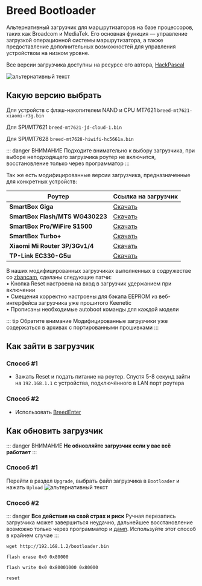 # Breed Bootloader

Альтернативный загрузчик для маршрутизаторов на базе процессоров, таких как Broadcom и MediaTek. Его основная функция — управление загрузкой операционной системы маршрутизатора, а также предоставление дополнительных возможностей для управления устройством на низком уровне.

Все версии загрузчика доступны на ресурсе его автора, [HackPascal](https://breed.hackpascal.net/)

![альтернативный текст](/assets/images/wiki/helpful/breed/main.png)

## Какую версию выбрать

Для устройств с флэш-накопителем NAND и CPU MT7621 `breed-mt7621-xiaomi-r3g.bin`

Для SPI/MT7621 `breed-mt7621-jd-cloud-1.bin`

Для SPI/MT7628 `breed-mt7628-hiwifi-hc5661a.bin`

::: danger ВНИМАНИЕ
Подходите внимательно к выбору загрузчика, при выборе неподходящего загрузчика роутер не включится, восстановление только через программатор
:::

Так же есть модифицированные версии загрузчика, предназначенные для конкретных устройств:

| Роутер                          | Ссылка на загрузчик                                            |
|---------------------------------|----------------------------------------------------------------|
| **SmartBox Giga**               | [Скачать](/assets/files/breed/Breed(r1416)-Giga.bin)           |
| **SmartBox Flash/MTS WG430223** | [Скачать](/assets/files/breed/Breed(r1416)-Flash-WG430223.bin) |
| **SmartBox Pro/WiFire S1500**   | [Скачать](/assets/files/breed/Breed(r1416)-SBPro-S1500.bin)    |
| **SmartBox Turbo+**             | [Скачать](/assets/files/breed/Breed(r1416)-Turbo+.bin)         |
| **Xiaomi Mi Router 3P/3Gv1/4**  | [Скачать](/assets/files/breed/Breed(r1416)-Xiaomi-3P-3G-4.bin) |
| **TP-Link EC330-G5u**           | [Скачать](/assets/files/breed/Breed(r1416)-EC330.bin)          |

В наших модифицированных загрузчиках выполненных в содружестве со [zbancam](https://4pda.to/forum/index.php?showuser=9098171), сделаны следующие патчи:<br/>
• Кнопка Reset настроена на вход в загрузчик удержанием при включении<br/>
• Смещения корректно настроены для бэкапа EEPROM из веб-интерфейса загрузчика уже прошитого Keenetic<br/>
• Прописаны необходимые autoboot команды для каждой модели<br/>

::: tip Обратите внимание
Модифицированные загрузчики уже содержаться в архивах с портированными прошивками
:::

## Как зайти в загрузчик

### Способ #1

- Зажать Reset и подать питание на роутер. Спустя 5-8 секунд зайти на `192.168.1.1` с устройства, подключённого в LAN порт роутера

### Способ #2

- Использовать [BreedEnter](/wiki/helpful/breedenter.md)

## Как обновить загрузчик

::: danger ВНИМАНИЕ
**Не обновляйте загрузчик если у вас всё работает**
:::

### Способ #1 <Badge type="keenetic" text="Автоматический, рекомендуемый"></Badge><br/>

Перейти в раздел `Upgrade`, выбрать файл загрузчика в `Bootloader` и нажать `Upload`
![альтернативный текст](/assets/images/wiki/helpful/breed/upgrade.png)

### Способ #2 <Badge type="keenetic" text="Ручной" /><br/>

::: danger **Все действия на свой страх и риск**
Ручная перезапись загрузчика может завершиться неудачно, дальнейшее восстановление возможно только через программатор и [дамп](/wiki/helpful/files). Используйте этот способ в крайнем случае
:::

````shell
wget http://192.168.1.2/bootloader.bin
````

````shell
flash erase 0x0 0x80000
````

````shell
flash write 0x0 0x80001000 0x80000
````

````shell
reset
````